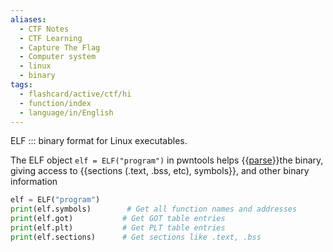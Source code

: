 ```yaml
---
aliases:
  - CTF Notes
  - CTF Learning
  - Capture The Flag
  - Computer system
  - linux
  - binary
tags:
  - flashcard/active/ctf/hi
  - function/index
  - language/in/English
---
```


ELF ::: binary format for Linux executables. 

The ELF object `elf = ELF("program")` in pwntools helps {{[parse](./parsing.md)}}the binary,
giving access to {{sections (.text, .bss, etc), symbols}}, and other binary information
```py
elf = ELF("program")
print(elf.symbols)        # Get all function names and addresses
print(elf.got)           # Get GOT table entries
print(elf.plt)           # Get PLT table entries
print(elf.sections)      # Get sections like .text, .bss
```
